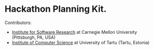 # Hackathon Planning Kit.

Contributors:
- [Institute for Software Research](https://www.isri.cmu.edu/) at Carnegie Mellon University (Pittsburgh, PA, USA)
- [Institute of Computer Science](https://www.cs.ut.ee/en) at University of Tartu (Tartu, Estonia)
